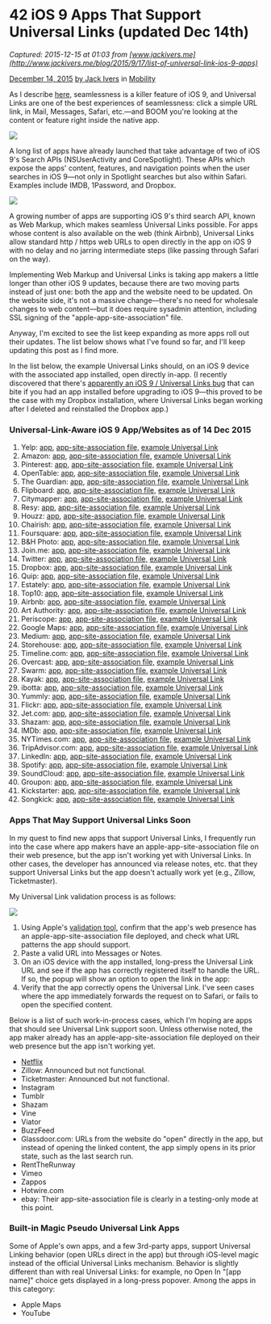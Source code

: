 # 42 iOS 9 Apps That Support Universal Links (updated Dec 14th)

_Captured: 2015-12-15 at 01:03 from [www.jackivers.me](http://www.jackivers.me/blog/2015/9/17/list-of-universal-link-ios-9-apps)_

[December 14, 2015](/blog/2015/9/17/list-of-universal-link-ios-9-apps) [by Jack Ivers](/?author=54fa4aa8e4b056e8865b8bc7) in [Mobility](/?category=Mobility)

As I describe [here](http://www.jackivers.me/blog/2015/9/16/ios-9-seamlessness), seamlessness is a killer feature of iOS 9, and Universal Links are one of the best experiences of seamlessness: click a simple URL link, in Mail, Messages, Safari, etc.—and BOOM you're looking at the content or feature right inside the native app.

![](http://static1.squarespace.com/static/54fa4aaae4b04430414130c7/t/55fb6591e4b069a5199459f3/1442538898879/)

A long list of apps have already launched that take advantage of two of iOS 9's Search APIs (NSUserActivity and CoreSpotlight). These APIs which expose the apps' content, features, and navigation points when the user searches in iOS 9—not only in Spotlight searches but also within Safari. Examples include IMDB, 1Password, and Dropbox. 

![](http://static1.squarespace.com/static/54fa4aaae4b04430414130c7/t/55fb65bbe4b069a519945a93/1442538940141/)

A growing number of apps are supporting iOS 9's third search API, known as Web Markup, which makes seamless Universal Links possible. For apps whose content is also available on the web (think Airbnb), Universal Links allow standard http / https web URLs to open directly in the app on iOS 9 with no delay and no jarring intermediate steps (like passing through Safari on the way). 

Implementing Web Markup and Universal Links is taking app makers a little longer than other iOS 9 updates, because there are two moving parts instead of just one: both the app and the website need to be updated. On the website side, it's not a massive change—there's no need for wholesale changes to web content—but it does require sysadmin attention, including SSL signing of the "apple-app-site-association" file.

Anyway, I'm excited to see the list keep expanding as more apps roll out their updates. The list below shows what I've found so far, and I'll keep updating this post as I find more.

In the list below, the example Universal Links should, on an iOS 9 device with the associated app installed, open directly in-app. (I recently discovered that there's [apparently an iOS 9 / Universal Links bug](https://openradar.appspot.com/22826286) that can bite if you had an app installed before upgrading to iOS 9—this proved to be the case with my Dropbox installation, where Universal Links began working after I deleted and reinstalled the Dropbox app.)

### Universal-Link-Aware iOS 9 App/Websites as of 14 Dec 2015

  1. Yelp: [app](https://itunes.apple.com/us/app/yelp/id284910350?mt=8), [app-site-association file,](https://www.yelp.com/apple-app-site-association) [example Universal Link](https://www.yelp.com/biz/michael-winnetka)
  2. Amazon: [app](https://itunes.apple.com/us/app/amazon-app-shop.../id297606951?mt=8), [app-site-association file,](https://www.amazon.com/apple-app-site-association) [example Universal Link](http://www.amazon.com/gp/product/B00H1V4EB2?ref_=gbsl_tit_l-1_4822_1b77a67c&smid=A1KWJVS57NX03I)
  3. Pinterest: [app](https://itunes.apple.com/us/app/pinterest/id429047995?mt=8), [app-site-association file,](https://www.pinterest.com/apple-app-site-association) [example Universal Link](https://www.pinterest.com/pin/497366352577351924/)
  4. OpenTable: [app](https://itunes.apple.com/us/app/opentable-restaurant.../id296581815), [app-site-association file,](https://www.opentable.com/apple-app-site-association) [example Universal Link](http://www.opentable.com/restaurant/profile/33160?shareReferrer=ios-share)
  5. The Guardian: [app](https://itunes.apple.com/us/app/the-guardian/id409128287), [app-site-association file,](http://www.theguardian.com/apple-app-site-association) [example Universal Link](http://www.theguardian.com/us-news/2015/sep/18/democratic-candidate-lawrence-lessig-tv-debate-catch-22)
  6. Flipboard: [app](https://itunes.apple.com/us/app/flipboard-your-social.../id358801284), [app-site-association file,](https://flipboard.com/apple-app-site-association) [example Universal Link](https://flipboard.com/section/chicago-tribune-5q3jr8kd93498eib)
  7. Citymapper: [app](https://itunes.apple.com/app/id469463298), [app-site-association file,](https://citymapper.com/apple-app-site-association) [example Universal Link](https://citymapper.com/chicago/d/clybourn)
  8. Resy: [app](https://itunes.apple.com/us/app/resy-restaurant.../id866163372), [app-site-association file,](https://resy.com/apple-app-site-association) [example Universal Link](https://resy.com/cities/ny)
  9. Houzz: [app](https://itunes.apple.com/us/app/houzz-interior-design.../id399563465), [app-site-association file,](http://www.houzz.com/apple-app-site-association) [example Universal Link](http://www.houzz.com/photos/7709199/Craftsman-Exterior-craftsman-exterior-vancouver)
  10. Chairish: [app](https://itunes.apple.com/us/app/chairish-home-decor.../id738192971), [app-site-association file,](https://www.chairish.com/apple-app-site-association) [example Universal Link](https://www.chairish.com/collection/chandeliers)
  11. Foursquare: [app](https://itunes.apple.com/us/app/foursquare-find-places.../id306934924), [app-site-association file,](https://foursquare.com/apple-app-site-association) [example Universal Link](https://foursquare.com/v/trifecta-grill/4f54f50be4b0e14ed9cf52e0)
  12. B&H Photo: [app](https://itunes.apple.com/us/app/b-h-photo-video-pro.../id390928219), [app-site-association file,](https://bhphotovideo.com/apple-app-site-association) [example Universal Link](http://www.bhphotovideo.com/c/product/1121967-REG/vizio_e43_c2_43_1080p_full_array_led.html)
  13. Join.me: [app](https://itunes.apple.com/us/app/join-me/id409811927), [app-site-association file,](https://join.me/apple-app-site-association) [example Universal Link](https://join.me/344-684-243)
  14. Twitter: [app](https://itunes.apple.com/us/app/twitter/id333903271), [app-site-association file,](https://twitter.com/apple-app-site-association) [example Universal Link](https://twitter.com/mchappell51)
  15. Dropbox: [app](https://itunes.apple.com/us/app/dropbox/id327630330), [app-site-association file,](https://www.dropbox.com/apple-app-site-association) [example Universal Link](https://www.dropbox.com/s/oaze4qfl97hksef/IMG_0019%20%281%29.png?dl=0)
  16. Quip: [app](https://itunes.apple.com/us/app/quip-docs-chat-spreadsheets/id647922896), [app-site-association file,](https://quip.com/apple-app-site-association) [example Universal Link](https://quip.com/eGpoAvtgOjUZ)
  17. Estately: [app](https://itunes.apple.com/us/app/estately-homes-for-sale.../id764642939), [app-site-association file,](https://estately.com/apple-app-site-association) [example Universal Link](http://www.estately.com/listings/info/6341-west-henderson-street--1)
  18. Top10: [app](https://itunes.apple.com/us/app/top10-the-best-hotels/id876337397), [app-site-association file,](https://top10.com/apple-app-site-association) [example Universal Link](https://top10.com/san-francisco-hotels?count=20&currency=USD&guests=2&arrival=2015-10-18&departure=2015-10-19)
  19. Airbnb: [app](https://itunes.apple.com/us/app/airbnb/id401626263), [app-site-association file,](https://www.airbnb.com/apple-app-site-association) [example Universal Link](https://www.airbnb.com/rooms/4516626?checkin=10%2F02%2F2015&checkout=10%2F03%2F2015&s=hVefWpV6)
  20. Art Authority: [app](https://itunes.apple.com/us/app/art-authority-for-ipad/id364048834), [app-site-association file,](http://community.artauthority.net/apple-app-site-association) [example Universal Link](http://community.artauthority.net/period.asp?rid=29)
  21. Periscope:  [app](https://itunes.apple.com/us/app/periscope/id972909677), [app-site-association file,](https://periscope.tv/apple-app-site-association) [example Universal Link](https://www.periscope.tv/w/aNqMZzIzNjUzOTJ8MURYeHl3UHpBRFdHTVGUIeGTgD5C26D4qOBVQOtkeGcu3ub17p4cug7qqbn7)
  22. Google Maps: [app](https://itunes.apple.com/us/app/google-maps/id585027354), [app-site-association file,](https://www.google.com/apple-app-site-association) [example Universal Link](https://goo.gl/maps/16rkM3Dz8c12)
  23. Medium: [app](https://itunes.apple.com/us/app/medium/id828256236), [app-site-association file,](https://medium.com/apple-app-site-association) [example Universal Link](https://medium.com/woah-basecamp-3/basecamp-3-adoptional-555e26a4b8b2)
  24. Storehouse: [app](https://itunes.apple.com/us/app/storehouse-photo-video-collages/id791297521), [app-site-association file,](https://storehouse.co/apple-app-site-association) [example Universal Link](https://strh.se/rbqKjbhvPmgz)
  25. Timeline.com: [app](https://itunes.apple.com/us/app/timeline-news-in.../id948867534), [app-site-association file,](https://timeline.com/apple-app-site-association) [example Universal Link](https://www.timeline.com/stories/amy-winehouse)
  26. Overcast: [app](https://itunes.apple.com/us/app/overcast-podcast-player/id888422857), [app-site-association file,](https://overcast.fm/apple-app-site-association) [example Universal Link](https://overcast.fm/+IgzLtibo)
  27. Swarm: [app](https://itunes.apple.com/us/app/swarm-by-foursquare/id870161082), [app-site-association file,](https://swarmapp.com/apple-app-site-association) [example Universal Link](https://www.swarmapp.com/c/bhaSVFbLw6O)
  28. Kayak: [app](https://itunes.apple.com/us/app/kayak-flights-hotels-cars/id305204535), [app-site-association file,](https://kayak.com/apple-app-site-association) [example Universal Link](http://www.kayak.com/flights/BOS-ORD/2015-10-21/2015-10-24)
  29. ibotta: [app](https://itunes.apple.com/us/app/ibotta-cash-back-app.-grocery/id559887125), [app-site-association file,](https://ibotta.com/apple-app-site-association) [example Universal Link](https://ibotta.com/rebates/27574/chobani-oats-greek-yogurt?ref=appshare&friend=wdpnkab)
  30. Yummly: [app](https://itunes.apple.com/us/app/yummly-recipes-grocery-shopping/id589625334), [app-site-association file,](https://yummly.com/apple-app-site-association) [example Universal Link](http://www.yummly.com/recipe/Baked-Herbed-Salmon-1064708)
  31. Flickr: [app](https://itunes.apple.com/us/app/flickr/id328407587), [app-site-association file,](https://flickr.com/apple-app-site-association) [example Universal Link](https://www.flickr.com/photos/psysex/7908800370/in/gallery-flickr-72157660726460751/)
  32. Jet.com: [app](https://itunes.apple.com/us/app/jet-smartest-way-to-shop-save/id950022424), [app-site-association file,](https://jet.com/apple-app-site-association) [example Universal Link](https://jet.com/product/Samsung-UN24H4000AF-LED-TV-24-Class-236-Viewable/ccf73b64e85b418a8098094d6d8d8d04)
  33. Shazam: [app](https://itunes.apple.com/us/app/shazam/id897118787), [app-site-association file,](https://www.shazam.com/apple-app-site-association) [example Universal Link](http://www.shazam.com/track/279248802/hotline-bling)
  34. IMDb: [app](https://itunes.apple.com/us/app/imdb-movies-tv/id342792525), [app-site-association file,](https://www.imdb.com/apple-app-site-association) [example Universal Link](http://www.imdb.com/title/tt3659388/?ref_=nv_sr_1)
  35. NYTimes.com: [app](https://itunes.apple.com/us/app/nytimes-breaking-local-national/id284862083), [app-site-association file,](https://nytimes.com/apple-app-site-association) [example Universal Link](http://www.nytimes.com/2015/12/10/opinion/the-trump-effect-and-how-it-spreads.html?_r=0)
  36. TripAdvisor.com: [app](https://itunes.apple.com/us/app/tripadvisor-hotels-flights/id284876795), [app-site-association file,](https://tripadvisor.com/apple-app-site-association) [example Universal Link](http://www.tripadvisor.com/Hotel_Review-g42758-d1102778-Reviews-Comfort_Inn_Traverse_City-Traverse_City_Grand_Traverse_County_Michigan.html)
  37. LinkedIn: [app](https://itunes.apple.com/us/app/linkedin-connected/id635424128), [app-site-association file,](https://linkedin.com/apple-app-site-association) [example Universal Link](https://www.linkedin.com/in/jackivers)
  38. Spotify: [app](https://itunes.apple.com/us/app/spotify-music/id324684580), [app-site-association file,](https://open.spotify.com/apple-app-site-association) [example Universal Link](https://open.spotify.com/artist/3hv9jJF3adDNsBSIQDqcjp)
  39. SoundCloud: [app](https://itunes.apple.com/us/app/soundcloud-music-audio/id336353151), [app-site-association file,](https://soundcloud.com/apple-app-site-association) [example Universal Link](https://soundcloud.com/jack-soundcloud/the-ballmerator)
  40. Groupon: [app](https://itunes.apple.com/us/app/groupon-deals-coupons-shopping/id352683833), [app-site-association file,](https://groupon.com/apple-app-site-association) [example Universal Link](https://www.groupon.com/deals/navy-pier-inc)
  41. Kickstarter: [app](https://itunes.apple.com/us/app/kickstarter/id596961532), [app-site-association file,](https://kickstarter.com/apple-app-site-association) [example Universal Link](https://www.kickstarter.com/projects/mst3k/bringbackmst3k?ref=discovery)
  42. Songkick: [app](https://itunes.apple.com/us/app/songkick-concerts/id438690886), [app-site-association file,](https://songkick.com/apple-app-site-association) [example Universal Link](http://www.songkick.com/festivals/89286-laneway/id/25028789-laneway-festival-2016)

### Apps That May Support Universal Links Soon

In my quest to find new apps that support Universal Links, I frequently run into the case where app makers have an apple-app-site-association file on their web presence, but the app isn't working yet with Universal Links. In other cases, the developer has announced via release notes, etc. that they support Universal Links but the app doesn't actually work yet (e.g., Zillow, Ticketmaster).

My Universal Link validation process is as follows:

![](http://static1.squarespace.com/static/54fa4aaae4b04430414130c7/t/566af916bfe873e74a301d2d/1449851158925/)

  1. Using Apple's [validation tool,](https://search.developer.apple.com/appsearch-validation-tool) confirm that the app's web presence has an apple-app-site-association file deployed, and check what URL patterns the app should support.
  2. Paste a valid URL into Messages or Notes.
  3. On an iOS device with the app installed, long-press the Universal Link URL and see if the app has correctly registered itself to handle the URL. If so, the popup will show an option to open the link in the app:
  4. Verify that the app correctly opens the Universal Link. I've seen cases where the app immediately forwards the request on to Safari, or fails to open the specified content.

Below is a list of such work-in-process cases, which I'm hoping are apps that should see Universal Link support soon. Unless otherwise noted, the app maker already has an apple-app-site-association file deployed on their web presence but the app isn't working yet.

  * [Netflix](https://netflix.com/apple-app-site-association)
  * Zillow: Announced but not functional.
  * Ticketmaster: Announced but not functional.
  * Instagram
  * Tumblr
  * Shazam
  * Vine
  * Viator
  * BuzzFeed
  * Glassdoor.com: URLs from the website do "open" directly in the app, but instead of opening the linked content, the app simply opens in its prior state, such as the last search run. 
  * RentTheRunway
  * Vimeo
  * Zappos
  * Hotwire.com
  * ebay: Their app-site-association file is clearly in a testing-only mode at this point.

### Built-in Magic Pseudo Universal Link Apps

Some of Apple's own apps, and a few 3rd-party apps, support Universal Linking behavior (open URLs direct in the app) but through iOS-level magic instead of the official Universal Links mechanism. Behavior is slightly different than with real Universal Links: for example, no Open In "[app name]" choice gets displayed in a long-press popover. Among the apps in this category:

  * Apple Maps
  * YouTube
